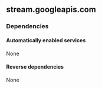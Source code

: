 ## stream.googleapis.com

### Dependencies

#### Automatically enabled services

None

#### Reverse dependencies

None
